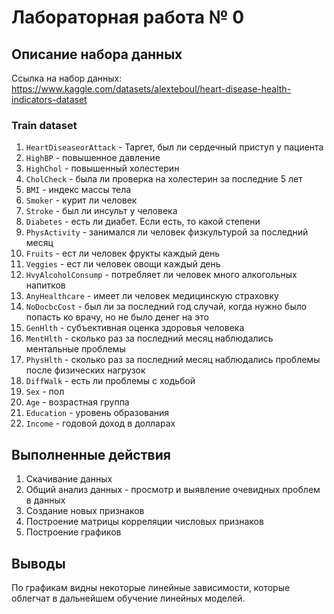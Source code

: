 # Лабораторная работа № 0
## Описание набора данных
Ссылка на набор данных: https://www.kaggle.com/datasets/alexteboul/heart-disease-health-indicators-dataset


### Train dataset
1. `HeartDiseaseorAttack` - Таргет, был ли сердечный приступ у пациента
1. `HighBP` - повышенное давление
1. `HighChol` - повышенный холестерин
1. `CholCheck` - была ли проверка на холестерин за последние 5 лет
1. `BMI` - индекс массы тела
1. `Smoker` - курит ли человек
1. `Stroke` - был ли инсульт у человека
1. `Diabetes` - есть ли диабет. Если есть, то какой степени
1. `PhysActivity` - занимался ли человек физкультурой за последний месяц
1. `Fruits` - ест ли человек фрукты каждый день
1. `Veggies` - ест ли человек овощи каждый день
1. `HvyAlcoholConsump` - потребляет ли человек много алкогольных напитков
1. `AnyHealthcare` - имеет ли человек медицинскую страховку
1. `NoDocbcCost` - был ли за последний год случай, когда нужно было попасть ко врачу, но не было денег на это
1. `GenHlth` - субъективная оценка здоровья человека
1. `MentHlth` - сколько раз за последний месяц наблюдались ментальные проблемы
1. `PhysHlth` - сколько раз за последний месяц наблюдались проблемы после физических нагрузок
1. `DiffWalk` - есть ли проблемы с ходьбой
1. `Sex` - пол
1. `Age` - возрастная группа
1. `Education` - уровень образования
1. `Income` - годовой доход в долларах



## Выполненные действия
1. Скачивание данных
1. Общий анализ данных - просмотр и выявление очевидных проблем в данных
1. Создание новых признаков
1. Построение матрицы корреляции числовых признаков
1. Построение графиков

## Выводы
По графикам видны некоторые линейные зависимости, которые облегчат в дальнейшем обучение линейных моделей.
